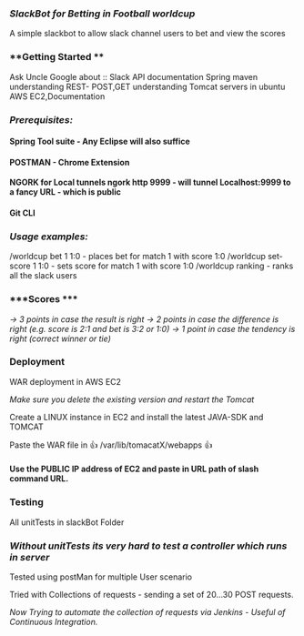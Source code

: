 ### ***SlackBot for Betting in Football worldcup***

A simple slackbot to allow slack channel users to bet  and view the scores

### **Getting Started **
Ask Uncle Google about :: 
Slack API documentation 
Spring maven understanding
REST- POST,GET understanding
Tomcat servers in ubuntu 
AWS EC2,Documentation


### ***Prerequisites:***
#### Spring Tool suite - Any Eclipse will also suffice
#### POSTMAN - Chrome Extension
**NGORK for Local tunnels ngork http 9999 - will tunnel Localhost:9999 to a fancy URL - which is public**

#### Git CLI 


### ***Usage examples:***
/worldcup bet 1 1:0 - places bet for match 1 with score 1:0
/worldcup set-score 1 1:0 - sets score for match 1 with score 1:0
/worldcup ranking  - ranks all the slack users 


### ***Scores ***
  *-> 3 points in case the result is right*
  *-> 2 points in case the difference is right (e.g. score is 2:1 and bet is 3:2 or 1:0)*
  *-> 1 point in case the tendency is right (correct winner or tie)*


### Deployment
WAR deployment in AWS EC2

*Make sure you delete the existing version and restart the Tomcat*

Create a LINUX instance in EC2 and install the latest JAVA-SDK and TOMCAT

Paste the WAR file in :+1: /var/lib/tomacatX/webapps :+1:

#### Use the PUBLIC IP address of EC2 and paste in URL path of slash command URL. 





### Testing 

All unitTests in slackBot Folder 

### *Without unitTests its very hard to test a controller which runs in server*

Tested using postMan for multiple User scenario  

Tried with Collections of requests - sending a set of 20...30 POST requests.


*Now Trying to automate the collection of requests  via Jenkins - Useful of Continuous Integration.*


